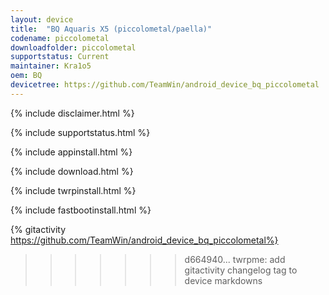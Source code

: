 ```yaml
---
layout: device
title:  "BQ Aquaris X5 (piccolometal/paella)"
codename: piccolometal
downloadfolder: piccolometal
supportstatus: Current
maintainer: Kra1o5
oem: BQ
devicetree: https://github.com/TeamWin/android_device_bq_piccolometal
---
```


{% include disclaimer.html %}

{% include supportstatus.html %}

{% include appinstall.html %}

{% include download.html %}

{% include twrpinstall.html %}

{% include fastbootinstall.html %}

{% gitactivity  https://github.com/TeamWin/android_device_bq_piccolometal%}
>>>>>>> d664940... twrpme: add gitactivity changelog tag to device markdowns
